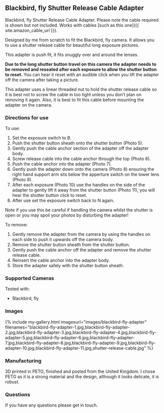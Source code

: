 ## Blackbird, fly Shutter Release Cable Adapter
Blackbird, fly Shutter Release Cable Adapter. Please note the cable required is shown but not included. Works with cables [such as this one]({{ site.amazon_cable_url }}).

Designed by me from scratch to fit the Blackbird, fly camera. It allows you to use a shutter release cable for beautiful long exposure pictures.

This adapter is push fit, it fits snuggly over and around the lenses.

**Due to the long shutter button travel on this camera the adapter needs to be removed and reseated after each exposure to allow the shutter button to reset.** You can hear it reset with an audible click when you lift the adapter off the camera after taking a picture.

This adapter uses a linear threaded nut to hold the shutter release cable so it is best not to screw the cable in too tight unless you don’t plan on removing it again. Also, it is best to fit this cable before mounting the adapter on the camera.

### Directions for use
To use:

1. Set the exposure switch to B.
2. Push the shutter button sheath onto the shutter button (Photo 5).
3. Gently push the cable anchor section of the adapter off the adapter body.
4. Screw release cable into the cable anchor through the top (Photo 6).
5. Push the cable anchor into the adapter (Photo 7).
6. Gently push the adapter down onto the camera (Photo 8) ensuring the right hand support arm sits below the apperture switch on the lower lens (Photo 9).
7. After each exposure (Photo 10) use the handles on the side of the adapter to gently lift it away from the shutter button (Photo 11), you will hear the shutter button click to reset.
8. After use set the exposure switch back to N again.

Note if you use this be careful if handling the camera whilst the shutter is open or you may spoil your photos by disturbing the adapter!

To remove:

1. Gently remove the adapter from the camera by using the handles on each side to push it upwards off the camera body.
2. Remove the shutter button sheath from the shutter button.
3. Gently push the cable anchor off the adapter and remove the shutter release cable.
4. Reinsert the cable anchor into the adapter body.
5. Store the adapter safely with the shutter button sheath.

### Supported Cameras
Tested with:
- Blackbird, fly

### Images
{% include my-gallery.html imagesurl="images/blackbird-fly-adapter"
   filenames="blackbird-fly-adapter-1.jpg,blackbird-fly-adapter-2.jpg,blackbird-fly-adapter-3.jpg,blackbird-fly-adapter-4.jpg,blackbird-fly-adapter-5.jpg,blackbird-fly-adapter-6.jpg,blackbird-fly-adapter-7.jpg,blackbird-fly-adapter-8.jpg,blackbird-fly-adapter-9.jpg,blackbird-fly-adapter-10.jpg,blackbird-fly-adapter-11.jpg,shutter-release-cable.jpg" %}

### Manufacturing
3D printed in PETG, finished and posted from the United Kingdom. I chose PETG as it is a strong material and the design, although it looks delicate, it is robust.

### Questions
If you have any questions please get in touch.
